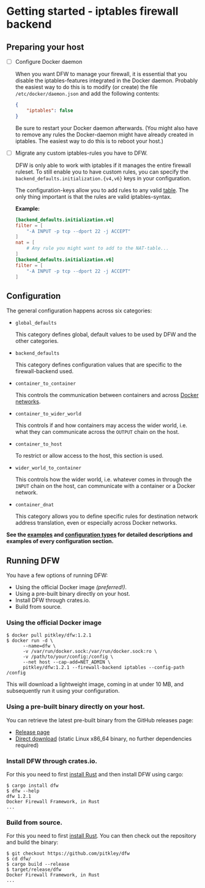 # Getting started - iptables firewall backend

## <a name="preparingyourhost"></a> Preparing your host

* [ ] Configure Docker daemon

    When you want DFW to manage your firewall, it is essential that you disable the iptables-features integrated in the Docker daemon.
    Probably the easiest way to do this is to modify (or create) the file `/etc/docker/daemon.json` and add the following contents:

    ```json
    {
        "iptables": false
    }
    ```

    Be sure to restart your Docker daemon afterwards.
    (You might also have to remove any rules the Docker-daemon might have already created in iptables.
    The easiest way to do this is to reboot your host.)

* [ ] Migrate any custom iptables-rules you have to DFW.

    DFW is only able to work with iptables if it manages the entire firewall ruleset.
    To still enable you to have custom rules, you can specify the `backend_defaults.initialization.{v4,v6}` keys in your configuration.

    The configuration-keys allow you to add rules to any valid [table][iptables-man-tables].
    The only thing important is that the rules are valid iptables-syntax.

    **Example:**

    ```toml
    [backend_defaults.initialization.v4]
    filter = [
        "-A INPUT -p tcp --dport 22 -j ACCEPT"
    ]
    nat = [
        # Any rule you might want to add to the NAT-table...
    ]
    [backend_defaults.initialization.v6]
    filter = [
        "-A INPUT -p tcp --dport 22 -j ACCEPT"
    ]
    ```

    [iptables-man-tables]: https://manpages.debian.org/unstable/iptables/iptables.8.en.html#TABLES

## <a name="configuration"></a> Configuration

The general configuration happens across six categories:

* `global_defaults`

    This category defines global, default values to be used by DFW and the other categories.

* `backend_defaults`

    This category defines configuration values that are specific to the firewall-backend used.

* `container_to_container`

    This controls the communication between containers and across [Docker networks][docker-networks].

* `container_to_wider_world`

    This controls if and how containers may access the wider world, i.e. what they can communicate across the `OUTPUT` chain on the host.

* `container_to_host`

    To restrict or allow access to the host, this section is used.

* `wider_world_to_container`

    This controls how the wider world, i.e. whatever comes in through the `INPUT` chain on the host, can communicate with a container or a Docker network.

* `container_dnat`

    This category allows you to define specific rules for destination network address translation, even or especially across Docker networks.

**See the [examples][examples] and [configuration types][types.rs] for detailed descriptions and examples of every configuration section.**

[docker-networks]: https://docs.docker.com/engine/userguide/networking/
[examples]: https://github.com/pitkley/dfw/tree/main/examples
[types.rs]: https://dfw.rs/latest/dfw/types/index.html

## <a name="runningdfw"></a> Running DFW

You have a few options of running DFW:

* Using the official Docker image *(preferred!)*.
* Using a pre-built binary directly on your host.
* Install DFW through crates.io.
* Build from source.

### Using the official Docker image

```console
$ docker pull pitkley/dfw:1.2.1
$ docker run -d \
      --name=dfw \
      -v /var/run/docker.sock:/var/run/docker.sock:ro \
      -v /path/to/your/config:/config \
      --net host --cap-add=NET_ADMIN \
      pitkley/dfw:1.2.1 --firewall-backend iptables --config-path /config
```

This will download a lightweight image, coming in at under 10 MB, and subsequently run it using your configuration.

### Using a pre-built binary directly on your host.

You can retrieve the latest pre-built binary from the GitHub releases page:

* [Release page](https://github.com/pitkley/dfw-ghtest/releases/latest)
* [Direct download](https://github.com/pitkley/dfw-ghtest/releases/latest/download/dfw-x86_64-unknown-linux-musl) (static Linux x86_64 binary, no further dependencies required)

### Install DFW through crates.io.

For this you need to first [install Rust][rustlang-install] and then install DFW using cargo:

```console
$ cargo install dfw
$ dfw --help
dfw 1.2.1
Docker Firewall Framework, in Rust
...
```
### Build from source.

For this you need to first [install Rust][rustlang-install].
You can then check out the repository and build the binary:

```console
$ git checkout https://github.com/pitkley/dfw
$ cd dfw/
$ cargo build --release
$ target/release/dfw
Docker Firewall Framework, in Rust
...
```

[rustlang-install]: https://www.rust-lang.org/tools/install
